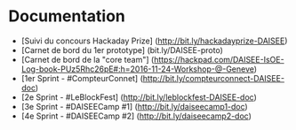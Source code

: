 # Documentation
- [Suivi du concours Hackaday Prize] (http://bit.ly/hackadayprize-DAISEE)
- [Carnet de bord du 1er prototype] (bit.ly/DAISEE-proto)
- [Carnet de bord de la "core team"] (https://hackpad.com/DAISEE-IsOE-Log-book-PUz5Rhc26pE#:h=2016-11-24-Workshop-@-Geneve)
- [1er Sprint - #CompteurConnet] (http://bit.ly/compteurconnect-DAISEE-doc)
- [2e Sprint - #LeBlockFest] (http://bit.ly/leblockfest-DAISEE-doc)
- [3e Sprint - #DAISEECamp #1] (http://bit.ly/daiseecamp1-doc)
- [4e Sprint - #DAISEECamp #2] (http://bit.ly/daiseecamp2-doc)


